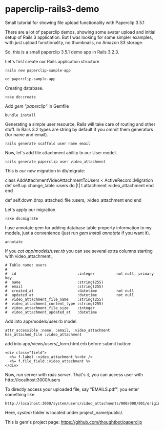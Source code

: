 paperclip-rails3-demo
================================

Small tutorial for showing file upload functionality with Paperclip 3.5.1

There are a lot of paperclip demos, showing some avatar upload and initial setup of
Rails 3 application. But I was looking for some simpler examples, with just
upload functionality, no thumbnails, no Amazon S3 storage.

So, this is a small paperclip 3.5.1 demo app in Rails 3.2.3.


Let's first create our Rails application structure.

    rails new paperclip-sample-app

    cd paperclip-sample-app

Creating database.

    rake db:create


Add *gem "paperclip"* in Gemfile

    bundle install

Generating a simple user resource, Rails will take care of routing and other
stuff. In Rails 3.2 types are string by default if you ommit them generators
(for name and email).

    rails generate scaffold user name email

Now, let's add file attachment ability to our User model.

    rails generate paperclip user video_attachment


This is our new migration in db/migrate:

class AddAttachmentVideoAttachmentToUsers < ActiveRecord::Migration
  def self.up
    change_table :users do |t| 
      t.attachment :video_attachment
    end
  end 
            
  def self.down
    drop_attached_file :users, :video_attachment
  end 
end
    

Let's apply our migration.

    rake db:migrate

I use annotate gem for adding database table property information to my models,
just a convenience (just run *gem install annotate* if you want it).

    annotate

If you *cat app/models/user.rb* you can see several extra columns starting with
video_attachment_
                          
    # Table name: users
    #
    #  id                            :integer          not null, primary key
    #  name                          :string(255)
    #  email                         :string(255)
    #  created_at                    :datetime         not null
    #  updated_at                    :datetime         not null
    #  video_attachment_file_name    :string(255)
    #  video_attachment_content_type :string(255)
    #  video_attachment_file_size    :integer
    #  video_attachment_updated_at   :datetime

                          
 Add into app/models/user.rb model:

    attr_accessible :name, :email, :video_attachment
    has_attached_file :video_attachment
                          
add into app/views/users/_form.html.erb before submit button:

    <div class="field">
      <%= f.label :video_attachment %><br />
      <%= f.file_field :video_attachment %>
    </div>
                         
Now, run server with *rails server*. That's it, you can access user with   
http://localhost:3000/users

To directly access your uploaded file, say "EMAILS.pdf", you enter something
like:

    http://localhost:3000/system/users/video_attachments/000/000/001/original/EMAILS.pdf

Here, *system* folder is located under project_name/public/.


This is gem's project page: <https://github.com/thoughtbot/paperclip>
